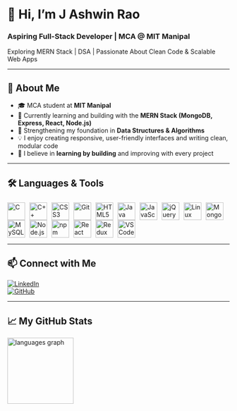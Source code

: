 # 👋 Hi, I’m J Ashwin Rao  
### Aspiring Full-Stack Developer | MCA @ MIT Manipal  
Exploring MERN Stack | DSA | Passionate About Clean Code & Scalable Web Apps

---

## 🚀 About Me

- 🎓 MCA student at **MIT Manipal**
- 🌱 Currently learning and building with the **MERN Stack (MongoDB, Express, React, Node.js)**
- 🧠 Strengthening my foundation in **Data Structures & Algorithms**
- 💡 I enjoy creating responsive, user-friendly interfaces and writing clean, modular code
- 🔁 I believe in **learning by building** and improving with every project

---

## 🛠 Languages & Tools

###

<div align="left" style="display: flex; flex-wrap: wrap; align-items: center;">
  <img src="https://cdn.jsdelivr.net/gh/devicons/devicon/icons/c/c-original.svg" style="height:40px; margin-right:10px;" alt="C" />
  <img src="https://cdn.jsdelivr.net/gh/devicons/devicon/icons/cplusplus/cplusplus-original.svg" style="height:40px; margin-right:10px;" alt="C++" />
  <img src="https://cdn.jsdelivr.net/gh/devicons/devicon/icons/css3/css3-original.svg" style="height:40px; margin-right:10px;" alt="CSS3" />
  <img src="https://cdn.jsdelivr.net/gh/devicons/devicon/icons/git/git-original.svg" style="height:40px; margin-right:10px;" alt="Git" />
  <img src="https://cdn.jsdelivr.net/gh/devicons/devicon/icons/html5/html5-original.svg" style="height:40px; margin-right:10px;" alt="HTML5" />
  <img src="https://cdn.jsdelivr.net/gh/devicons/devicon/icons/java/java-original.svg" style="height:40px; margin-right:10px;" alt="Java" />
  <img src="https://cdn.jsdelivr.net/gh/devicons/devicon/icons/javascript/javascript-original.svg" style="height:40px; margin-right:10px;" alt="JavaScript" />
  <img src="https://cdn.jsdelivr.net/gh/devicons/devicon/icons/jquery/jquery-original.svg" style="height:40px; margin-right:10px;" alt="jQuery" />
  <img src="https://cdn.jsdelivr.net/gh/devicons/devicon/icons/linux/linux-original.svg" style="height:40px; margin-right:10px;" alt="Linux" />
  <img src="https://cdn.jsdelivr.net/gh/devicons/devicon/icons/mongodb/mongodb-original.svg" style="height:40px; margin-right:10px;" alt="MongoDB" />
  <img src="https://cdn.jsdelivr.net/gh/devicons/devicon/icons/mysql/mysql-original.svg" style="height:40px; margin-right:10px;" alt="MySQL" />
  <img src="https://cdn.jsdelivr.net/gh/devicons/devicon/icons/nodejs/nodejs-original.svg" style="height:40px; margin-right:10px;" alt="Node.js" />
  <img src="https://cdn.jsdelivr.net/gh/devicons/devicon/icons/npm/npm-original-wordmark.svg" style="height:40px; margin-right:10px;" alt="npm" />
  <img src="https://cdn.jsdelivr.net/gh/devicons/devicon/icons/react/react-original.svg" style="height:40px; margin-right:10px;" alt="React" />
  <img src="https://cdn.jsdelivr.net/gh/devicons/devicon/icons/redux/redux-original.svg" style="height:40px; margin-right:10px;" alt="Redux" />
  <img src="https://cdn.jsdelivr.net/gh/devicons/devicon/icons/vscode/vscode-original.svg" style="height:40px; margin-right:10px;" alt="VSCode" />
</div>



---

## 📫 Connect with Me

[![LinkedIn](https://img.shields.io/badge/-LinkedIn-0077B5?style=flat-square&logo=linkedin&logoColor=white)](https://www.linkedin.com/in/ashwin-rao-1384b5135/)  
[![GitHub](https://img.shields.io/badge/-GitHub-181717?style=flat-square&logo=github&logoColor=white)](https://github.com/ashwinr-10)

---

## 📈 My GitHub Stats

 <img src="https://github-readme-stats.vercel.app/api/top-langs?username=ashwinr-10&locale=en&hide_title=false&layout=compact&card_width=320&langs_count=5&theme=dracula&hide_border=false&order=2" height="150" alt="languages graph"  />


